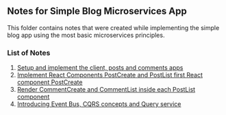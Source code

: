 ## Notes for Simple Blog Microservices App

This folder contains notes that were created while implementing the simple blog app using the most basic microservices principles.

### List of Notes

1. [Setup and implement the client, posts and comments apps](markdown_files/01_project_setup.md)
2. [Implement React Components PostCreate and PostList first React component PostCreate](markdown_files/02_react_PostList_PostCreate.md)
3. [Render CommentCreate and CommentList inside each PostList component](markdown_files/03_react_CommentCreate_CommentList.md)
4. [Introducing Event Bus, CQRS concepts and Query service](markdown_files/04_event_bus_cqrs.md)

